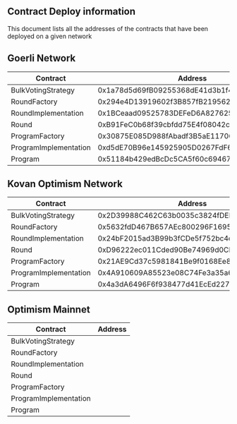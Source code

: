 ## Contract Deploy information

This document lists all the addresses of the contracts that have been deployed on a given network

## Goerli Network

| Contract              | Address                                    |
|-----------------------|--------------------------------------------|
| BulkVotingStrategy    | 0x1a78d5d69fB09255368dE41d3b1f47219A3EC3a4 |
| RoundFactory          | 0x294e4D13919602f3B857fB2195628Fd5255e298a |
| RoundImplementation   | 0x1BCeaad09525783DEFeD6A827625823F7b8d0485 |
| Round                 | 0xB91FeC0b68f39cbfdd75E4f08042c60724e1bd3b |
| ProgramFactory        | 0x30875E085D988fAbadf3B5aE117061D607167f02 |
| ProgramImplementation | 0xd5dE70B96e145925905D0267FdF65bAa03a8681c |
| Program               | 0x51184b429edBcDc5CA5f60c69467A45D50E2C482 |


## Kovan Optimism Network

| Contract              | Address                                    |
|-----------------------|--------------------------------------------|
| BulkVotingStrategy    | 0x2D39988C462C63b0035c3824fDEE80938cB27d0b |
| RoundFactory          | 0x5632fdD467B657AEc800296F1695cf8847A50048 |
| RoundImplementation   | 0x24bF2015ad3B99b3fCDe5f752bc4cF9fa5Ea922A |
| Round                 | 0xD96222ec011Cded90Be74969d0CFfDf4247FAe1b |
| ProgramFactory        | 0x21AE9Cd37c5981841Be9f0168Ee8dBCeb67bcCC2 |
| ProgramImplementation | 0x4A910609A85523e08C74Fe3a35a61F1afF40bd83 |
| Program               | 0x4a3dA6496F6f938477d41EcEd227780F9bF5501C |


## Optimism Mainnet

| Contract              | Address                                    |
|-----------------------|--------------------------------------------|
| BulkVotingStrategy    |                                            |
| RoundFactory          |                                            |
| RoundImplementation   |                                            |
| Round                 |                                            |
| ProgramFactory        |                                            |
| ProgramImplementation |                                            |
| Program               |                                            |